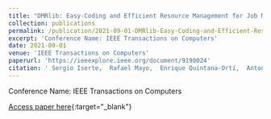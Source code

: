 ```yaml
---
title: "DMRlib: Easy-Coding and Efficient Resource Management for Job Malleability"
collection: publications
permalink: /publication/2021-09-01-DMRlib-Easy-Coding-and-Efficient-Resource-Management-for-Job-Malleability
excerpt: 'Conference Name: IEEE Transactions on Computers'
date: 2021-09-01
venue: 'IEEE Transactions on Computers'
paperurl: 'https://ieeexplore.ieee.org/document/9190024'
citation: ' Sergio Iserte,  Rafael Mayo,  Enrique Quintana-Ortí,  Antonio Peña, &quot;DMRlib: Easy-Coding and Efficient Resource Management for Job Malleability.&quot; IEEE Transactions on Computers, 2021.'
---
```

Conference Name: IEEE Transactions on Computers

[Access paper here](https://ieeexplore.ieee.org/document/9190024){:target="_blank"}
